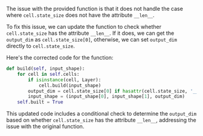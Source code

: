 The issue with the provided function is that it does not handle the case where `cell.state_size` does not have the attribute `__len__`. 

To fix this issue, we can update the function to check whether `cell.state_size` has the attribute `__len__`. If it does, we can get the `output_dim` as `cell.state_size[0]`, otherwise, we can set `output_dim` directly to `cell.state_size`.

Here's the corrected code for the function:

```python
def build(self, input_shape):
    for cell in self.cells:
        if isinstance(cell, Layer):
            cell.build(input_shape)
        output_dim = cell.state_size[0] if hasattr(cell.state_size, '__len__') else cell.state_size
        input_shape = (input_shape[0], input_shape[1], output_dim)
    self.built = True
```

This updated code includes a conditional check to determine the `output_dim` based on whether `cell.state_size` has the attribute `__len__`, addressing the issue with the original function.